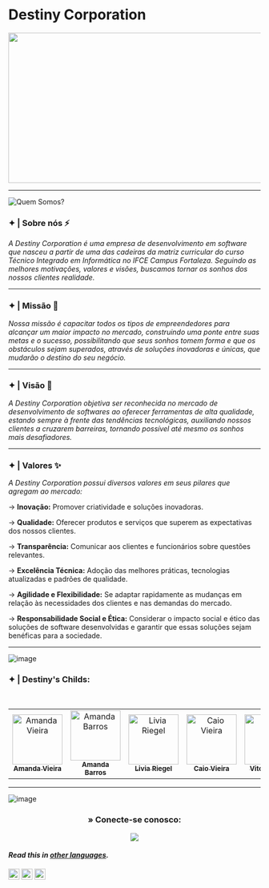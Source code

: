 # Destiny Corporation

<p align="center"> 
  <img width="1000" height="300" src="https://github.com/Destiny-Corporation/Destiny-Corporation/assets/96701270/6e6b8973-af9d-4f9a-9ec0-aeafd54d3ebc">
</p>

---

![Quem Somos?](https://github.com/Destiny-Corporation/Destiny-Corporation/assets/96701270/db218e66-9499-40d5-9a98-ef568b3b84c9)

### ✦ | Sobre nós ⚡
  *A Destiny Corporation é uma empresa de desenvolvimento em software que nasceu a partir de uma das cadeiras da matriz curricular do curso Técnico Integrado em Informática no IFCE Campus Fortaleza. Seguindo as melhores motivações, valores e visões, buscamos tornar os sonhos dos nossos clientes realidade.*

---
### ✦ | Missão 🏅
  *Nossa missão é capacitar todos os tipos de empreendedores para alcançar um maior impacto no mercado, construindo uma ponte entre suas metas e o sucesso, possibilitando que seus sonhos tomem forma e que os obstáculos sejam superados, através de soluções inovadoras e únicas, que mudarão o destino do seu negócio.*

---
### ✦ | Visão 🔭
  *A Destiny Corporation objetiva ser reconhecida no mercado de desenvolvimento de softwares ao oferecer ferramentas de alta qualidade,  estando sempre à frente das tendências tecnológicas, auxiliando nossos clientes a cruzarem barreiras, tornando possível até mesmo os sonhos mais desafiadores.*

---
### ✦ | Valores ✨
*A Destiny Corporation possui diversos valores em seus pilares que agregam ao mercado:*

→ **Inovação:** Promover criatividade e soluções inovadoras.

→ **Qualidade:** Oferecer produtos e serviços que superem as expectativas dos nossos clientes.

→ **Transparência:** Comunicar aos clientes e funcionários sobre questões relevantes.

→ **Excelência Técnica:** Adoção das melhores práticas, tecnologias atualizadas e padrões de qualidade.

→ **Agilidade e Flexibilidade:** Se adaptar rapidamente as mudanças em relação às necessidades dos clientes e nas demandas do mercado.

→ **Responsabilidade Social e Ética:** Considerar o impacto social e ético das soluções de software desenvolvidas e garantir que essas soluções sejam benéficas para a sociedade.

---
![image](https://github.com/Destiny-Corporation/Destiny-Corporation/assets/96701270/eb90129d-7fe7-4777-891d-1b70794c8d50)

### ✦ | Destiny's Childs:
<div align="center">
<table>
<tbody>
<tr>
<br>
<td align="center"><a href="https://github.com/amandavical"><img src="https://avatars.githubusercontent.com/u/95192936?v=4"(https://avatars.githubusercontent.com/u/95192936?v=4)(https://avatars.githubusercontent.com/u/95192936?v=4)" width="100px;" alt="Amanda Vieira"/><br /><sub><b>Amanda Vieira</b></sub></a><br /></td>
<td align="center"><a href="https://github.com/amandanpb"><img src="https://avatars.githubusercontent.com/u/93869144?v=4"(https://avatars.githubusercontent.com/u/93869144?v=4)(https://avatars.githubusercontent.com/u/93869144?v=4)" width="100px;" alt="Amanda Barros"/><br /><sub><b>Amanda Barros</b></sub></a><br /></td>
<td align="center"><a href="https://github.com/liviariegell"><img src="https://avatars.githubusercontent.com/u/111158714?v=4"(https://avatars.githubusercontent.com/u/111158714?v=4)(https://avatars.githubusercontent.com/u/111158714?v=4)" width="100px;" alt="Livia Riegel"/><br /><sub><b>Livia Riegel</b></sub></a><br /></td>
<td align="center"><a href="https://github.com/caioo1"><img src="https://avatars.githubusercontent.com/u/95643550?v=4"(https://avatars.githubusercontent.com/u/95643550?v=4)(https://avatars.githubusercontent.com/u/95643550?v=4)" width="100px;" alt="Caio Vieira"/><br /><sub><b>Caio Vieira</b></sub></a><br /></td>
<td align="center"><a href="https://github.com/vitoriadz"><img src="https://avatars.githubusercontent.com/u/96701270?v=4"(https://avatars.githubusercontent.com/u/96701270?v=4)(https://avatars.githubusercontent.com/u/96701270?v=4)" width="100px;" alt="Vitória Diniz"/><br /><sub><b>Vitória Diniz</b></sub></a><br /></td>
</tr>
</tbody>
</table>
</div>

---
![image](https://github.com/Destiny-Corporation/Destiny-Corporation/assets/96701270/c2afa74f-b20d-4be3-85d7-6ce9ffc583fa)

<h3 align="center"> » Conecte-se conosco:</h3>
<div align="center">

<a href = "mailto:destinyscorporation@gmail.com"><img src="https://img.shields.io/badge/-Gmail-%23333?style=for-the-badge&logo=gmail&logoColor=white" target="_blank"></a>  
</div>

#### _Read this in [other languages](translations/Translations.md)._
<kbd>[<img title="Português" alt="Português" src="https://cdn.staticaly.com/gh/hjnilsson/country-flags/master/svg/br.svg" width="22">](translations/README.pt_br.md)</kbd>
<kbd>[<img title="Española" alt="Española" src="https://cdn.staticaly.com/gh/hjnilsson/country-flags/master/svg/es.svg" width="22">](translations/README.es.md)</kbd>
<kbd>[<img title="Française" alt="Française" src="https://cdn.staticaly.com/gh/hjnilsson/country-flags/master/svg/fr.svg" width="22">](translations/README.fr.md)</kbd>
